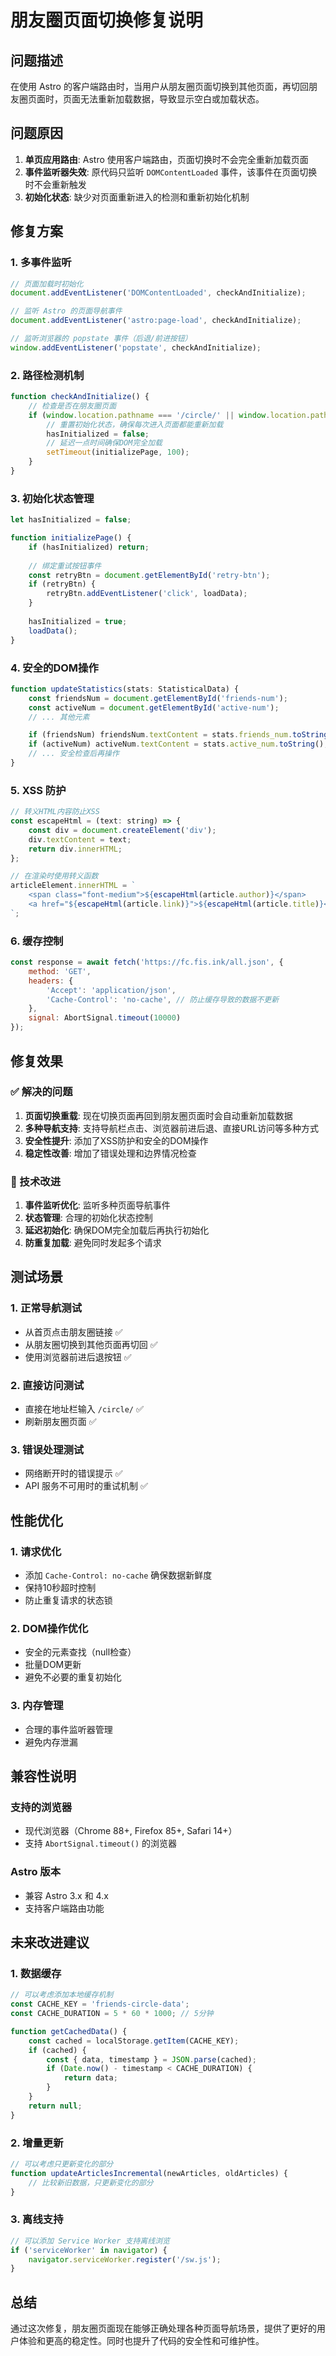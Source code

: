 # 朋友圈页面切换修复说明

## 问题描述
在使用 Astro 的客户端路由时，当用户从朋友圈页面切换到其他页面，再切回朋友圈页面时，页面无法重新加载数据，导致显示空白或加载状态。

## 问题原因
1. **单页应用路由**: Astro 使用客户端路由，页面切换时不会完全重新加载页面
2. **事件监听器失效**: 原代码只监听 `DOMContentLoaded` 事件，该事件在页面切换时不会重新触发
3. **初始化状态**: 缺少对页面重新进入的检测和重新初始化机制

## 修复方案

### 1. 多事件监听
```javascript
// 页面加载时初始化
document.addEventListener('DOMContentLoaded', checkAndInitialize);

// 监听 Astro 的页面导航事件
document.addEventListener('astro:page-load', checkAndInitialize);

// 监听浏览器的 popstate 事件（后退/前进按钮）
window.addEventListener('popstate', checkAndInitialize);
```

### 2. 路径检测机制
```javascript
function checkAndInitialize() {
    // 检查是否在朋友圈页面
    if (window.location.pathname === '/circle/' || window.location.pathname === '/circle') {
        // 重置初始化状态，确保每次进入页面都能重新加载
        hasInitialized = false;
        // 延迟一点时间确保DOM完全加载
        setTimeout(initializePage, 100);
    }
}
```

### 3. 初始化状态管理
```javascript
let hasInitialized = false;

function initializePage() {
    if (hasInitialized) return;
    
    // 绑定重试按钮事件
    const retryBtn = document.getElementById('retry-btn');
    if (retryBtn) {
        retryBtn.addEventListener('click', loadData);
    }
    
    hasInitialized = true;
    loadData();
}
```

### 4. 安全的DOM操作
```javascript
function updateStatistics(stats: StatisticalData) {
    const friendsNum = document.getElementById('friends-num');
    const activeNum = document.getElementById('active-num');
    // ... 其他元素

    if (friendsNum) friendsNum.textContent = stats.friends_num.toString();
    if (activeNum) activeNum.textContent = stats.active_num.toString();
    // ... 安全检查后再操作
}
```

### 5. XSS 防护
```javascript
// 转义HTML内容防止XSS
const escapeHtml = (text: string) => {
    const div = document.createElement('div');
    div.textContent = text;
    return div.innerHTML;
};

// 在渲染时使用转义函数
articleElement.innerHTML = `
    <span class="font-medium">${escapeHtml(article.author)}</span>
    <a href="${escapeHtml(article.link)}">${escapeHtml(article.title)}</a>
`;
```

### 6. 缓存控制
```javascript
const response = await fetch('https://fc.fis.ink/all.json', {
    method: 'GET',
    headers: {
        'Accept': 'application/json',
        'Cache-Control': 'no-cache', // 防止缓存导致的数据不更新
    },
    signal: AbortSignal.timeout(10000)
});
```

## 修复效果

### ✅ 解决的问题
1. **页面切换重载**: 现在切换页面再回到朋友圈页面时会自动重新加载数据
2. **多种导航支持**: 支持导航栏点击、浏览器前进后退、直接URL访问等多种方式
3. **安全性提升**: 添加了XSS防护和安全的DOM操作
4. **稳定性改善**: 增加了错误处理和边界情况检查

### 🔧 技术改进
1. **事件监听优化**: 监听多种页面导航事件
2. **状态管理**: 合理的初始化状态控制
3. **延迟初始化**: 确保DOM完全加载后再执行初始化
4. **防重复加载**: 避免同时发起多个请求

## 测试场景

### 1. 正常导航测试
- 从首页点击朋友圈链接 ✅
- 从朋友圈切换到其他页面再切回 ✅
- 使用浏览器前进后退按钮 ✅

### 2. 直接访问测试
- 直接在地址栏输入 `/circle/` ✅
- 刷新朋友圈页面 ✅

### 3. 错误处理测试
- 网络断开时的错误提示 ✅
- API 服务不可用时的重试机制 ✅

## 性能优化

### 1. 请求优化
- 添加 `Cache-Control: no-cache` 确保数据新鲜度
- 保持10秒超时控制
- 防止重复请求的状态锁

### 2. DOM操作优化
- 安全的元素查找（null检查）
- 批量DOM更新
- 避免不必要的重复初始化

### 3. 内存管理
- 合理的事件监听器管理
- 避免内存泄漏

## 兼容性说明

### 支持的浏览器
- 现代浏览器（Chrome 88+, Firefox 85+, Safari 14+）
- 支持 `AbortSignal.timeout()` 的浏览器

### Astro 版本
- 兼容 Astro 3.x 和 4.x
- 支持客户端路由功能

## 未来改进建议

### 1. 数据缓存
```javascript
// 可以考虑添加本地缓存机制
const CACHE_KEY = 'friends-circle-data';
const CACHE_DURATION = 5 * 60 * 1000; // 5分钟

function getCachedData() {
    const cached = localStorage.getItem(CACHE_KEY);
    if (cached) {
        const { data, timestamp } = JSON.parse(cached);
        if (Date.now() - timestamp < CACHE_DURATION) {
            return data;
        }
    }
    return null;
}
```

### 2. 增量更新
```javascript
// 可以考虑只更新变化的部分
function updateArticlesIncremental(newArticles, oldArticles) {
    // 比较新旧数据，只更新变化的部分
}
```

### 3. 离线支持
```javascript
// 可以添加 Service Worker 支持离线浏览
if ('serviceWorker' in navigator) {
    navigator.serviceWorker.register('/sw.js');
}
```

## 总结
通过这次修复，朋友圈页面现在能够正确处理各种页面导航场景，提供了更好的用户体验和更高的稳定性。同时也提升了代码的安全性和可维护性。